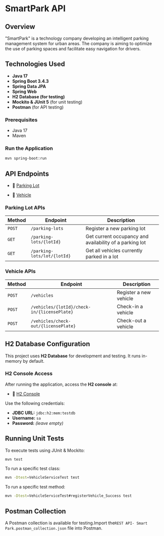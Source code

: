 # SmartPark API

## Overview

"SmartPark" is a technology company developing an intelligent parking management system for
urban areas. The company is aiming to optimize the use of parking spaces and facilitate easy
navigation for drivers.

## Technologies Used

- **Java 17**
- **Spring Boot 3.4.3**
- **Spring Data JPA**
- **Spring Web**
- **H2 Database (for testing)**
- **Mockito & JUnit 5** (for unit testing)
- **Postman** (for API testing)

### Prerequisites

- Java 17
- Maven

### Run the Application

```sh
mvn spring-boot:run
```

## API Endpoints

- 📌 [Parking Lot](http://localhost:8080/parking-lots)

- 📌 [Vehicle](http://localhost:8080/vehicles)

### Parking Lot APIs

| Method | Endpoint                    | Description                                             |
|--------|-----------------------------|---------------------------------------------------------|
| `POST` | `/parking-lots`             | Register a new parking lot                              |
| `GET`  | `/parking-lots/{lotId}`     | Get current occupancy and availability of a parking lot |
| `GET`  | `/parking-lots/lot/{lotId}` | Get all vehicles currently parked in a lot              |

### Vehicle APIs

| Method | Endpoint                                    | Description            |
|--------|---------------------------------------------|------------------------|
| `POST` | `/vehicles`                                 | Register a new vehicle |
| `POST` | `/vehicles/{lotId}/check-in/{licensePlate}` | Check-in a vehicle     |
| `POST` | `/vehicles/check-out/{licensePlate}`        | Check-out a vehicle    |

## H2 Database Configuration

This project uses **H2 Database** for development and testing. It runs in-memory by default.

### H2 Console Access

After running the application, access the **H2 console** at:

- 📌 [H2 Console](http://localhost:8080/h2-console)

Use the following credentials:

- **JDBC URL:** `jdbc:h2:mem:testdb`
- **Username:** `sa`
- **Password:** *(leave empty)*

## Running Unit Tests

To execute tests using JUnit & Mockito:

```sh
mvn test
```

To run a specific test class:

```sh
mvn -Dtest=VehicleServiceTest test
```

To run a specific test method:

```sh
mvn -Dtest=VehicleServiceTest#registerVehicle_Success test
```

## Postman Collection

A Postman collection is available for testing.Import the`REST API- Smart Park.postman_collection.json` file into
Postman.
